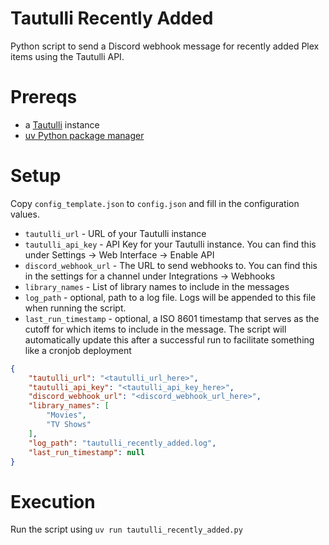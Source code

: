 # Tautulli Recently Added
Python script to send a Discord webhook message for recently added Plex items using the Tautulli API.

# Prereqs
- a [Tautulli](https://tautulli.com/) instance
- [uv Python package manager](https://docs.astral.sh/uv/)

# Setup
Copy `config_template.json` to `config.json` and fill in the configuration values.

- `tautulli_url` - URL of your Tautulli instance
- `tautulli_api_key` - API Key for your Tautulli instance. You can find this under Settings -> Web Interface -> Enable API
- `discord_webhook_url` - The URL to send webhooks to. You can find this in the settings for a channel under Integrations -> Webhooks
- `library_names` - List of library names to include in the messages
- `log_path` - optional, path to a log file. Logs will be appended to this file when running the script.
- `last_run_timestamp` - optional, a ISO 8601 timestamp that serves as the cutoff for which items to include in the message. The script will automatically update this after a successful run to facilitate something like a cronjob deployment

```json
{
    "tautulli_url": "<tautulli_url_here>",
    "tautulli_api_key": "<tautulli_api_key_here>",
    "discord_webhook_url": "<discord_webhook_url_here>",
    "library_names": [
        "Movies",
        "TV Shows"
    ],
    "log_path": "tautulli_recently_added.log",
    "last_run_timestamp": null
}
```
# Execution
Run the script using `uv run tautulli_recently_added.py`
